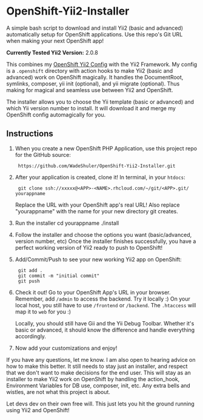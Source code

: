 # OpenShift-Yii2-Installer

A simple bash script to download and install Yii2 (basic and advanced) automatically setup for OpenShift applications. Use this repo's Git URL when making your next OpenShift app!

**Currently Tested Yii2 Version:** 2.0.8

This combines my [OpenShift Yii2 Config](https://github.com/WadeShuler/OpenShift-Yii2-Config) with the Yii2 Framework. My config is a `.openshift` directory with action hooks to make Yii2 (basic and advanced) work on OpenShift magically. It handles the DocumentRoot, symlinks, composer, yii init (optional), and yii migrate (optional). Thus making for magical and seamless use between Yii2 and OpenShift.

The installer allows you to choose the Yii template (basic or advanced) and which Yii version number to install. It will download it and merge my OpenShift config automagically for you.

## Instructions

1. When you create a new OpenShift PHP Application, use this project repo for the GitHub source:

        https://github.com/WadeShuler/OpenShift-Yii2-Installer.git

2. After your application is created, clone it! In terminal, in your `htdocs`:

        git clone ssh://xxxxx@<APP>-<NAME>.rhcloud.com/~/git/<APP>.git/ yourappname

    Replace the URL with your OpenShift app's real URL! Also replace "yourappname" with the name for your new directory git creates.

3. Run the installer
        cd yourappname
        ./install

4. Follow the installer and choose the options you want (basic/advanced, version number, etc) Once the installer finishes successfully, you have a perfect working version of Yii2 ready to push to OpenShift!

5. Add/Commit/Push to see your new working Yii2 app on OpenShift:

        git add .
        git commit -m "initial commit"
        git push

6. Check it out! Go to your OpenShift App's URL in your browser. Remember, add `/admin` to access the backend.
    Try it locally :) On your local host, you still have to use `/frontend` or `/backend`. The `.htaccess` will map it to `web` for you :)

    Locally, you should still have Gii and the Yii Debug Toolbar. Whether it's basic or advanced, it should know the difference and handle everything accordingly.

7. Now add your customizations and enjoy!


If you have any questions, let me know. I am also open to hearing advice on how to make this better. It still needs to stay just an installer, and respect that we don't want to make decisions for the end user. This will stay as an installer to make Yii2 work on OpenShift by handling the action_hook, Environment Variables for DB use, composer, init, etc. Any extra bells and wistles, are not what this project is about.

Let devs dev on their own free will. This just lets you hit the ground running using Yii2 and OpenShift!
